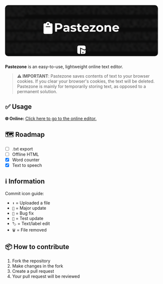 <h1 align="center">
  <img style="border-radius:10px" src="banner.png">
</h1>

**Pastezone** is an easy-to-use, lightweight online text editor.

> **⚠️ IMPORTANT**: Pastezone saves contents of text to your browser cookies. If you clear your browser's cookies, the text will be deleted. Pastezone is mainly for temporarily storing text, as opposed to a permanent solution.
## ✅ Usage
<b>🌐 Online: </b> [Click here to go to the online editor.](https://itsfoxdev.github.io/PasteZone)

## 🗺️ Roadmap
- [ ] .txt export
- [ ] Offline HTML
- [x] Word counter
- [x] Text to speech

## ℹ️ Information
Commit icon guide:
- `⬆️` = Uploaded a file
- `🎉` = Major update
- `🐛` = Bug fix
- `🚧` = Test update
- `🏷️` = Text/label edit
- `🗑️` = File removed

## 📦 How to contribute
1. Fork the repository
2. Make changes in the fork
3. Create a pull request
4. Your pull request will be reviewed
